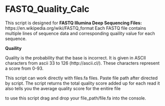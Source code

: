 # FASTQ_Quality_Calc

<p>This script is designed for <b>FASTQ Illumina Deep Sequencing Files:</b> https://en.wikipedia.org/wiki/FASTQ_format
Each FASTQ file contains multiple lines of sequence data and corresponding quaility value for each sequence.</p> 

<p><b>Quaility</b></p>
<p>Quality is the probability that the base is incorrect. It is given in ASCII characters from ascii 33 to 126 (http://ascii.cl/). These characters represent a score from 0-93.

<p>This script can work directly with files.fa files. Paste file path after directed by script. The script returns the total quality score added up for each read it also tells you the average quality score for the enitire file</p>

<p>to use this script drag and drop your file_path/file.fa into the console.</p>
